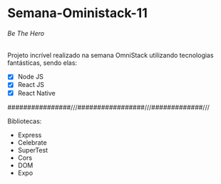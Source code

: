 # Semana-Oministack-11
###### Be The Hero

Projeto incrível realizado na semana OmniStack utilizando tecnologias fantásticas, sendo elas:

- [x] Node JS
- [X] React JS
- [X] React Native

################///#################///#############///

Bibliotecas:

- Express
- Celebrate
- SuperTest
- Cors
- DOM
- Expo
